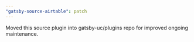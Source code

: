 ```yaml
---
"gatsby-source-airtable": patch
---
```


Moved this source plugin into gatsby-uc/plugins repo for improved ongoing maintenance.
